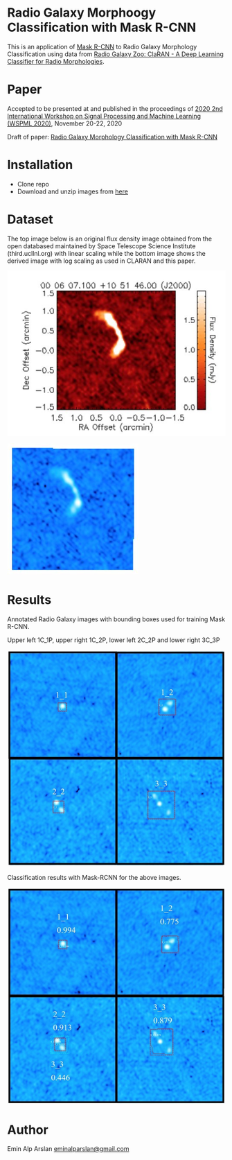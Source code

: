 # Radio Galaxy Morphoogy Classification with Mask R-CNN 

This is an application of [Mask R-CNN](https://arxiv.org/abs/1703.06870) to Radio Galaxy Morphology Classification using data from [Radio Galaxy Zoo: ClaRAN - A Deep Learning Classifier for Radio Morphologies](https://github.com/chenwuperth/rgz_rcnn).

# Paper
Accepted to be presented at and published in the proceedings of [2020 2nd International Workshop on Signal Processing and Machine Learning (WSPML 2020)](http://www.wspml.org/), November 20-22, 2020

Draft of paper: [Radio Galaxy Morphology Classification with Mask R-CNN](https://www.dropbox.com/s/s0r2pjvq9bkk8d9/Radio%20Galaxy%20Morphology%20Classification%20Arslan.pdf?dl=0)

# Installation

* Clone repo
* Download and unzip images from [here](https://www.dropbox.com/s/jezo3jim08u8hmc/galaxy_data.tar_gz?dl=0)

# Dataset
The top image below is an original flux density image obtained from the open databased maintained by Space Telescope Science Institute (third.ucllnl.org) with linear scaling while the bottom image shows the derived image with log scaling as used in CLARAN and this paper.

![](images/Figure2.JPG)

![](images/Figure3.JPG)

# Results
Annotated Radio Galaxy images with bounding boxes used for training Mask R-CNN.

Upper left 1C_1P, upper right 1C_2P, lower left 2C_2P and lower right 3C_3P 

![](images/Figure6.JPG)

Classification results with Mask-RCNN for the above images.

![](images/Figure7.JPG)



















# Author

Emin Alp Arslan [eminalparslan@gmail.com](eminalparslan@gmail.com)

